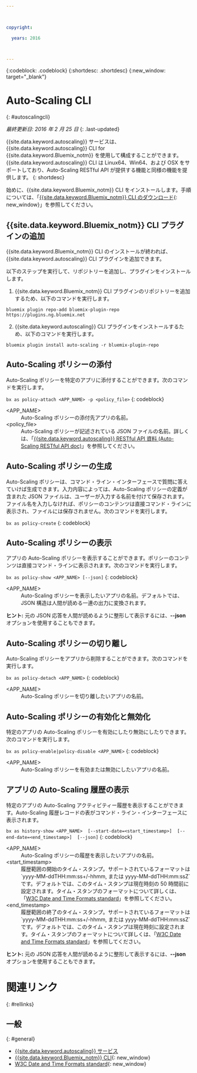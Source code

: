```yaml
---

 

copyright:

  years: 2016

 

---
```


{:codeblock: .codeblock}
{:shortdesc: .shortdesc}
{:new_window: target="_blank"}

# Auto-Scaling CLI
{: #autoscalingcli}

*最終更新日: 2016 年 2 月 25 日*
{: .last-updated}

{{site.data.keyword.autoscaling}} サービスは、{{site.data.keyword.autoscaling}} CLI for {{site.data.keyword.Bluemix_notm}} を使用して構成することができます。{{site.data.keyword.autoscaling}} CLI は Linux64、Win64、および OSX をサポートしており、Auto-Scaling RESTful API が提供する機能と同様の機能を提供します。
{: shortdesc}

始めに、{{site.data.keyword.Bluemix_notm}} CLI をインストールします。手順については、「[{{site.data.keyword.Bluemix_notm}} CLI のダウンロード](http://plugins.{DomainName}/ui/home.html){: new_window}」を参照してください。

## {{site.data.keyword.Bluemix_notm}} CLI プラグインの追加

{{site.data.keyword.Bluemix_notm}} CLI のインストールが終われば、{{site.data.keyword.autoscaling}} CLI プラグインを追加できます。

以下のステップを実行して、リポジトリーを追加し、プラグインをインストールします。
1. {{site.data.keyword.Bluemix_notm}} CLI プラグインのリポジトリーを追加するため、以下のコマンドを実行します。
```
bluemix plugin repo-add bluemix-plugin-repo https://plugins.ng.bluemix.net
```
2. {{site.data.keyword.autoscaling}} CLI プラグインをインストールするため、以下のコマンドを実行します。
```
bluemix plugin install auto-scaling -r bluemix-plugin-repo
```

## Auto-Scaling ポリシーの添付

Auto-Scaling ポリシーを特定のアプリに添付することができます。次のコマンドを実行します。

```bx as policy-attach <APP_NAME> -p <policy_file>```
{: codeblock}

<dl class="parml">
<dt class="pt dlterm">&lt;APP_NAME&gt;</dt>
<dd class="pd">Auto-Scaling ポリシーの添付先アプリの名前。</dd>
<dt class="pt dlterm">&lt;policy_file&gt;</dt>
<dd class="pd">Auto-Scaling ポリシーが記述されている JSON ファイルの名前。詳しくは、「<a href="https://new-console.{DomainName}/apidocs/48" target="_blank">{{site.data.keyword.autoscaling}} RESTful API 資料 (Auto-Scaling RESTful API doc)</a>」を参照してください。</dd>
</dl>


## Auto-Scaling ポリシーの生成

Auto-Scaling ポリシーは、コマンド・ライン・インターフェースで質問に答えていけば生成できます。入力内容によっては、Auto-Scaling ポリシーの定義が含まれた JSON ファイルは、ユーザーが入力する名前を付けて保存されます。ファイル名を入力しなければ、ポリシーのコンテンツは直接コマンド・ラインに表示され、ファイルには保存されません。次のコマンドを実行します。

```bx as policy-create```
{: codeblock}


## Auto-Scaling ポリシーの表示

アプリの Auto-Scaling ポリシーを表示することができます。ポリシーのコンテンツは直接コマンド・ラインに表示されます。次のコマンドを実行します。

```bx as policy-show <APP_NAME> [--json]```
{: codeblock}

<dl class="parml">
<dt class="pt dlterm">&lt;APP_NAME&gt;</dt>
<dd class="pd">Auto-Scaling ポリシーを表示したいアプリの名前。デフォルトでは、JSON 構造は人間が読める一連の出力に変換されます。</dd>
</dl>

**ヒント:** 元の JSON 応答を人間が読めるように整形して表示するには、**--json** オプションを使用することもできます。


## Auto-Scaling ポリシーの切り離し

Auto-Scaling ポリシーをアプリから削除することができます。次のコマンドを実行します。

```bx as policy-detach <APP_NAME>```
{: codeblock}

<dl class="parml">
<dt class="pt dlterm">&lt;APP_NAME&gt;</dt>
<dd class="pd">Auto-Scaling ポリシーを切り離したいアプリの名前。</dd>
</dl>


## Auto-Scaling ポリシーの有効化と無効化

特定のアプリの Auto-Scaling ポリシーを有効にしたり無効にしたりできます。次のコマンドを実行します。

```bx as policy-enable|policy-disable <APP_NAME>```
{: codeblock}

<dl class="parml">
<dt class="pt dlterm">&lt;APP_NAME&gt;</dt>
<dd class="pd">Auto-Scaling ポリシーを有効または無効にしたいアプリの名前。</dd>
</dl>


## アプリの Auto-Scaling 履歴の表示

特定のアプリの Auto-Scaling アクティビティー履歴を表示することができます。Auto-Scaling 履歴レコードの表がコマンド・ライン・インターフェースに表示されます。

```bx as history-show <APP_NAME>  [--start-date=<start_timestamp>]  [--end-date=<end_timestamp>]  [--json]```
{: codeblock}

<dl class="parml">
<dt class="pt dlterm">&lt;APP_NAME&gt;</dt>
<dd class="pd">Auto-Scaling ポリシーの履歴を表示したいアプリの名前。
<dt class="pt dlterm">&lt;start_timestamp&gt;</dt>
<dd class="pd">履歴範囲の開始のタイム・スタンプ。サポートされているフォーマットは `yyyy-MM-ddTHH:mm:ss+/-hhmm, または yyyy-MM-ddTHH:mm:ssZ` です。デフォルトでは、このタイム・スタンプは現在時刻の 50 時間前に設定されます。タイム・スタンプのフォーマットについて詳しくは、「<a href="https://www.w3.org/TR/NOTE-datetime" target="_blank">W3C Date and Time Formats standard</a>」を参照してください。
<dt class="pt dlterm">&lt;end_timestamp&gt;</dt>
<dd class="pd">履歴範囲の終了のタイム・スタンプ。サポートされているフォーマットは `yyyy-MM-ddTHH:mm:ss+/-hhmm, または yyyy-MM-ddTHH:mm:ssZ` です。デフォルトでは、このタイム・スタンプは現在時刻に設定されます。タイム・スタンプのフォーマットについて詳しくは、「<a href="https://www.w3.org/TR/NOTE-datetime" target="_blank">W3C Date and Time Formats standard</a>」を参照してください。
</dl>

**ヒント:** 元の JSON 応答を人間が読めるように整形して表示するには、**--json** オプションを使用することもできます。

# 関連リンク
{: #rellinks}
## 一般
{: #general}
* [{{site.data.keyword.autoscaling}} サービス](../../../services/Auto-Scaling/index.html)
* [{{site.data.keyword.Bluemix_notm}} CLI](http://plugins.{DomainName}/ui/home.html){: new_window}
* [W3C Date and Time Formats standard](https://www.w3.org/TR/NOTE-datetime){: new_window}


